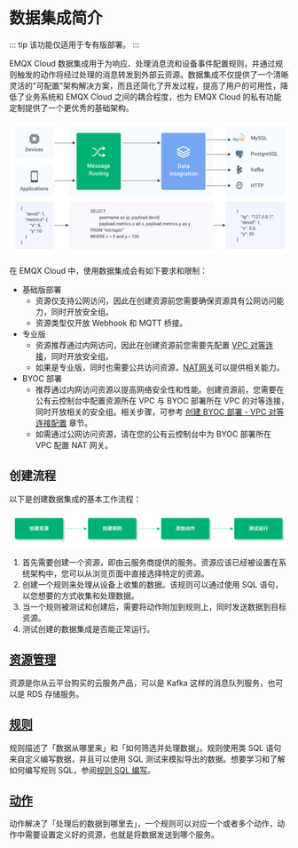 # 数据集成简介

::: tip
该功能仅适用于专有版部署。
:::

EMQX Cloud 数据集成用于为响应、处理消息流和设备事件配置规则，并通过规则触发的动作将经过处理的消息转发到外部云资源。数据集成不仅提供了一个清晰灵活的"可配置"架构解决方案，而且还简化了开发过程，提高了用户的可用性，降低了业务系统和 EMQX Cloud 之间的耦合程度，也为 EMQX Cloud 的私有功能定制提供了一个更优秀的基础架构。

![data_integration_intro](./_assets/integration_intro_01.png)

在 EMQX Cloud 中，使用数据集成会有如下要求和限制：

- 基础版部署
  - 资源仅支持公网访问，因此在创建资源前您需要确保资源具有公网访问能力，同时开放安全组。
  - 资源类型仅开放 Webhook 和 MQTT 桥接。
- 专业版
  - 资源推荐通过内网访问，因此在创建资源前您需要先配置 [VPC 对等连接](../deployments/vpc_peering.md)，同时开放安全组。
  - 如果是专业版，同时也需要公共访问资源，[NAT网关](../vas/nat-gateway.md)可以提供相关能力。
- BYOC 部署
  - 推荐通过内网访问资源以提高网络安全性和性能。创建资源前，您需要在公有云控制台中配置资源所在 VPC 与 BYOC 部署所在 VPC 的对等连接，同时开放相关的安全组。相关步骤，可参考 [创建 BYOC 部署 - VPC 对等连接配置](../create/byoc.md#vpc-对等连接配置) 章节。
  - 如需通过公网访问资源，请在您的公有云控制台中为 BYOC 部署所在 VPC 配置 NAT 网关。

## 创建流程

以下是创建数据集成的基本工作流程：

![data_integration_intro](./_assets/integration_intro_02.png)

1. 首先需要创建一个资源，即由云服务商提供的服务。资源应该已经被设置在系统架构中，您可以从浏览页面中直接选择特定的资源。
2. 创建一个规则来处理从设备上收集的数据。该规则可以通过使用 SQL 语句，以您想要的方式收集和处理数据。
3. 当一个规则被测试和创建后，需要将动作附加到规则上，同时发送数据到目标资源。
4. 测试创建的数据集成是否能正常运行。



## [资源管理](./resources.md)

资源是你从云平台购买的云服务产品，可以是 Kafka 这样的消息队列服务，也可以是 RDS 存储服务。

## [规则](./rules.md)

规则描述了「数据从哪里来」和「如何筛选并处理数据」。规则使用类 SQL 语句来自定义编写数据，并且可以使用 SQL 测试来模拟导出的数据。想要学习和了解如何编写规则 SQL，参阅[规则 SQL 编写](https://docs.emqx.com/zh/enterprise/v4.2/rule/rule-engine.html#sql-%E8%AF%AD%E5%8F%A5)。

## [动作](https://docs.emqx.com/zh/cloud/latest/rule_engine/rules.html#%E5%88%9B%E5%BB%BA%E5%8A%A8%E4%BD%9C)

动作解决了「处理后的数据到哪里去」，一个规则可以对应一个或者多个动作，动作中需要设置定义好的资源，也就是将数据发送到哪个服务。
